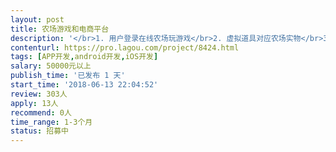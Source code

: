 ```yaml
---                
layout: post       
title: 农场游戏和电商平台           
description: '</br>1. 用户登录在线农场玩游戏</br>2. 虚拟道具对应农场实物</br>3. 游戏积分可以兑换农场商品</br>4. 会员可以参加线下活动</br>5. 支持直接在线购买</br>'     
contenturl: https://pro.lagou.com/project/8424.html      
tags: [APP开发,android开发,iOS开发]            
salary: 50000元以上          
publish_time: '已发布 1 天'         
start_time: '2018-06-13 22:04:52'           
review: 303人                   
apply: 13人                   
recommend: 0人                   
time_range: 1-3个月              
status: 招募中                  
---                 
```

